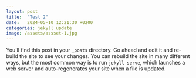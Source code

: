 ```yaml
---
layout: post
title:  "Test 2"
date:   2024-05-10 12:21:30 +0200
categories: jekyll update
image: /assets/assset-1.jpg
---
```

You’ll find this post in your `_posts` directory. Go ahead and edit it and re-build the site to see your changes. You can rebuild the site in many different ways, but the most common way is to run `jekyll serve`, which launches a web server and auto-regenerates your site when a file is updated.